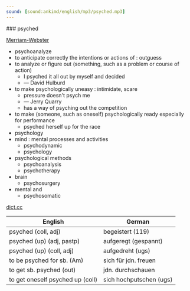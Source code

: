 ```yaml
---
sound: [sound:ankimd/english/mp3/psyched.mp3]
---
```


\### psyched

[Merriam-Webster](https://www.merriam-webster.com/dictionary/psyched)

- psychoanalyze
- to anticipate correctly the intentions or actions of : outguess
- to analyze or figure out (something, such as a problem or course of action)
    - I psyched it all out by myself and decided
    - — David Hulburd
- to make psychologically uneasy : intimidate, scare
    - pressure doesn't psych me
    - — Jerry Quarry
    - has a way of psyching out the competition
- to make (someone, such as oneself) psychologically ready especially for performance
    - psyched herself up for the race
- psychology
- mind : mental processes and activities
    - psychodynamic
    - psychology
- psychological methods
    - psychoanalysis
    - psychotherapy
- brain
    - psychosurgery
- mental and
    - psychosomatic

[dict.cc](https://www.dict.cc/psyched)

| English        | German       |
| -------------- | ------------ |
| psyched (coll, adj) | begeistert (119) |
| psyched (up) (adj, pastp) | aufgeregt (gespannt) |
| psyched (up) (coll, adj) | aufgedreht (ugs) |
| to be psyched for sb. (Am) | sich für jdn. freuen |
| to get sb. psyched (out) | jdn. durchschauen |
| to get oneself psyched up (coll) | sich hochputschen (ugs) |
